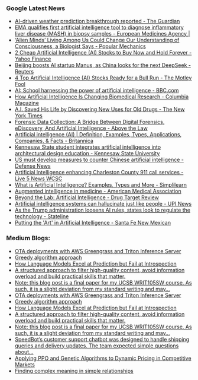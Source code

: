 ### Google Latest News
<!-- GOOGLE-NEWS-CONTENT:START -->

- [AI-driven weather prediction breakthrough reported - The Guardian](https://news.google.com/rss/articles/CBMiuAFBVV95cUxORjh1cUNFeHlMWUhpZ3BZTDV1VTlJMkV2aDZKRURoWGdKRzV0ekE5d0xIb1JXZGZBajktT25lS0xMQ0FwTHRVZTVySk5JbTQ0T3l3cDNoeDhEdm9FVDdOQjZKVUJfN3JSM2hjTmdCOW9RMlpsYVdyZXMxX3RURzJMNWd0U3ZCY24wZXRiNWRjYVNvUGhEcDRJcnRnazlFQzhMMGVtcVgtZGZuUUdhOG5oUEU2M3NJdl9x?oc=5)
- [EMA qualifies first artificial intelligence tool to diagnose inflammatory liver disease (MASH) in biopsy samples - European Medicines Agency |](https://news.google.com/rss/articles/CBMi1AFBVV95cUxPdFRzbTZwaXlnVnF1aXBpTURweWl5S2dqVDNSYmY2YnR0ODlfQjRHaTExZnl0cXZkNzBHbXBUZjROTVlHNnZ3alBUcWtmS3RCTjg1SnpNSEdHNFJtbmZ2em5ZUVhhUWk4WlNoSnFsemJnMGdzOWJsaFUzVTFOdmJiY0FtUDQ5WDdNb2kyTXRkbWk0OTl1eFJaTkVPUDVZMGNMeG9nTTdFcktta0NTS1A1Ymt3TldtLXRtaGFrbmF5LTNzUVNoWlJPcVY3d1lyU2NWT00tSQ?oc=5)
- [‘Alien Minds’ Living Among Us Could Change Our Understanding of Consciousness, a Biologist Says - Popular Mechanics](https://news.google.com/rss/articles/CBMihgFBVV95cUxQNEcwdFFSLWdNNGtONXhJV3RmM1ZfVVRKRUY4bHc3aGwyYmw3dHpJZlFfb1lhcUhOQnFDLVRNOEEyckhkQXMzZkJWRHRzOEwwR1dqckdRRVZVTXNXRkdTeFdqdkttMXZWRzVtS2ZNeVFuOGxyWEcxcEZjMjZxNDJkZzRjQWZqZw?oc=5)
- [2 Cheap Artificial Intelligence (AI) Stocks to Buy Now and Hold Forever - Yahoo Finance](https://news.google.com/rss/articles/CBMihwFBVV95cUxOZXNwakVJMXMzdmgzYVRoNVVFMUNNY3B5MU1PUUs5VjBDb2xNQ0VQai1qalhKNE00OTN5MjAtNExSenpzWlByRkJ3TWw3NmN5cm44cmlsSGFiaGN3bURQb1Mtbmp0UVdLaE1xWVdMUEFnRW9fUEt0bEhZdGI3bHQxdzIzUl85Z28?oc=5)
- [Beijing boosts AI startup Manus, as China looks for the next DeepSeek - Reuters](https://news.google.com/rss/articles/CBMixwFBVV95cUxPNGhYRWg3LUxVMWFjSmNMdU84WXAtNURHeGo2MDhXaEhSWVZlSzFUX2FIZGdQVmluWFBCRGZPRjJJbmpmNlNqT0hxX3hRNVJDem9WcDJMVnJEd0E3VFRrZGNiOXQwZHJpMVVVdnNSb29UQ3JsdXVFZU02TnBzZkxfODZEcVVNT2dxODlpMkdxSlBEWWdyNm5Td0dIVE8tOEtWbDF6clZWajRZUnkwcEo3WC0ydDNSejU0dENBRnp2TWhTT0VodGZB?oc=5)
- [4 Top Artificial Intelligence (AI) Stocks Ready for a Bull Run - The Motley Fool](https://news.google.com/rss/articles/CBMilwFBVV95cUxQQXdDenYzYzRHYTlqUnltd1pLSmlqMENqdTBINDhvSXJtTGxsMmp5R0hNbXJDNUNQVHhZU2IwQ2tTS0RSRXVvbmZkLXFBTGJVNmUwbmlrS01QNWtwdWE3S3Z3Z1g2NDdUSFpvSXlJRlZ1R19HVkwyaFZIV3h5RFJoQ1BhVjFGUjRQSlZOSFl0NTBnQWd2U0dv?oc=5)
- [AI: School harnessing the power of artificial intelligence - BBC.com](https://news.google.com/rss/articles/CBMiWkFVX3lxTE9zeUtCWWtQTVRoQTVXZE1nMWZJeHFoaTR4WVd6WFV1aURwdTFkRjV1cUNxdS1lSVVzMjNOdzVRUlVqNE5qdjNfTTRLaC16S3hwX0ZWcWZtRXozUdIBX0FVX3lxTE0ycWFLaTB4Y0sxY3VOcTh0cXFDU2lZazBIczhGSFk2Nk9lSDJVaFRtenBSMVZWaTJINElrNkJjTnNPTVZsQWJ0OXBMc1JoVlF6S1lzT19pTFVJbWhvLTFJ?oc=5)
- [How Artificial Intelligence Is Changing Biomedical Research - Columbia Magazine](https://news.google.com/rss/articles/CBMimgFBVV95cUxNMHREcWhIaVR0TGtST0hxQWlkQWxCUE0zdGFPOHFJdUlPd09kN3djR0d0d3A2N09fM2pGdG5zcl9jUFpPRVFNVDJoMnhLQUR1bmV5aGNUNFVQN09SemU4T1JMUlNodmJVZElBQ1hQWnl0UXk5Q29vbEtiM2RVWHZwVGhuWTNiN19QZGV2SXVjWUdoMGNRSk9Zbkl3?oc=5)
- [A.I. Saved His Life by Discovering New Uses for Old Drugs - The New York Times](https://news.google.com/rss/articles/CBMickFVX3lxTE9DNEh4RExfQ0RqSVRmSTRIX0hySXV3azRpZVBfc0Q1ZzdZSkpialBXM3Vfa29VRW9Ba3RCNUYxa3AyQUd5X251VTdHZldKQ2V3LTFvVGkyOWVOTW1Ub3d2aFNMTU00WmVidi13R1V3cm1mQQ?oc=5)
- [Forensic Data Collection: A Bridge Between Digital Forensics, eDiscovery, And Artificial Intelligence - Above the Law](https://news.google.com/rss/articles/CBMiywFBVV95cUxNd0NQWTJWMjljdEFIQWlPclVzbGJfVUE1N1BYUkVHMjRMX3BHYm0zdjBnekVvS3FsUmZ2dmdhMklJZk5WbGVmZ1d0aEo4Y0VnTDB5ZEc3VTNfcEllblVrc1JzYXliM0sySFdvYTFRRjJjc2F1dmFSaWh1ZU01UGUxcWEydXZoTmd5WVV5VmxLdHMwRlJDOWxYMFJQc1dOWlQxOGlzeDd6TVF6RE9kcHNHM1BpclBheGZUc1ZoTHUxM1VTVnl0Nm9TcXV2TQ?oc=5)
- [Artificial intelligence (AI) | Definition, Examples, Types, Applications, Companies, & Facts - Britannica](https://news.google.com/rss/articles/CBMibkFVX3lxTE91d3p4QUEyLUdkaGwtSVItNUZLNmlxQWRMeC11aXpDaFl4UEl3QmZockRzN2NidmlJN2RnZGhHSzBNbU1zcDRCMEtIbVEtYWk4QXh3UkRabmVOMjJ1UmJxM2N6U3d6cUJ5c1dydmZR?oc=5)
- [Kennesaw State student integrates artificial intelligence into architectural design education - Kennesaw State University](https://news.google.com/rss/articles/CBMiswFBVV95cUxNRDB4TllnTVFJVFZ1UWttZnlrYklvSlljOGRMUHFkREE1bnFaM1N6WHdSNzktWjNUcnRab3FoXzIzMVYydm1qVW9lT0hEcTQ4d2luUmJzUnlhMlFzaHFEbnR0NndBY21xX0h4S0Z0aFlaT0JVQjRPR25OZl84UTA2eTdXeVFaamNQX0loZUtHaEdsT3FpMy03d19fZFZvRER4VlNVaTJrMFdvc1Nscm5aN2FzRQ?oc=5)
- [US must develop measures to counter Chinese artificial intelligence - Defense News](https://news.google.com/rss/articles/CBMitgFBVV95cUxQb0FZZmNSOEphVHhJRXlKNzhFQ1hVd2pfTmp1R3NOZjc4QnpFR1liMFZEYmZ0aU1FMXhaZlptNk5tcWlwVnZ4VDZNa1FEQ29XNTdKbDU5VG1uN25FN1ZvRDFvMGVOMjBuM3RONDh1cVItQ2FhYXpvVFhWY3BfUVh4TzAtOUQ2Nm5FSnA1YXlUcEtrVjgwWERUN3BHcWNOMHBIajg5M2YtakIzS2xSOG5fUG05QjlSUQ?oc=5)
- [Artificial Intelligence enhancing Charleston County 911 call services - Live 5 News WCSC](https://news.google.com/rss/articles/CBMiqwFBVV95cUxNZ1otSjZQOG1aZk94VnpVVnpmTndSMUN4MW5PcDJlYWo1ZGd4aFhVS2F1S1JkTmNpSnBjLWJjUnlhN2N1bHBkdnBxVFFfY21UZEUtLUowTHA3alVtamtpSU51YjJMbWJQZHBvaVNXVVg5SzF4cFA2Q0dYWUpnemk4RVB6QkdJOXg3VmVJSGJ3dW9sbC1rUGlLYmJXcU52cVpkNnlCeHJzWUVYMTg?oc=5)
- [What is Artificial Intelligence? Examples, Types and More - Simplilearn](https://news.google.com/rss/articles/CBMipAFBVV95cUxPVVFqUGlIQ0dCX0hxVDg0V3cxbjZKQ0dpZFZoNF9GV3dFb1I1V3hZZDBzTE4tZk92bzdBNmlTbS1NVTF4ZDVrdDNTQjctN292UjJnTloySjUtbnRjdXF5QTBhc1V3RzdYMTR0Q0ctRTNORTI2WllGQnhwMWpFVHBXRmhJRnVtd2JaSXctcHVETElfWkpsMlRuY3RkMVZfdXVKNnVMSg?oc=5)
- [Augmented intelligence in medicine - American Medical Association](https://news.google.com/rss/articles/CBMijAFBVV95cUxPeUZ0UTJTcnpROXdXYWxHdDJMejBwVm9xZ1FtTFVnOHBHTTV5NDY1NFBRd0JzM2h6Qk1BZXVLeEhYWThQMVFoa3J3bGFFYVN6VjVnS3JvWDdRUjVxbHo4bEtaOWwxd1FXd01pYWxmYzRJWE9LMWtaM2FqS1BPdkJKYXNPSlRhcFpDUTVQSQ?oc=5)
- [Beyond the Lab: Artificial Intelligence - Drug Target Review](https://news.google.com/rss/articles/CBMilwFBVV95cUxQWW1fTlZRLWwzZ3pHb3hjZHlHcmVZQVBOaHM1N3ctUTlwTWhkOHEwMHZGbFBjZGJpVkRncGNrWGM1S0hacEpHSFh4U21aUVk4UmdjenFfUTNxd29adlJsZ0J1MHUyT0JPS1pud0FNNG1nYUYtbjdZUnNxOGk4M3lWYXZ4UzQwZmE3UkFOSWhiSXRDdFpQTUtJ?oc=5)
- [Artificial intelligence systems can hallucinate just like people - UPI News](https://news.google.com/rss/articles/CBMilgFBVV95cUxQamZyeV95TG9KT2ZNU0hyTVZ1cDNicVhkb21EanR4N2dUV19YdkZMYzY1VTkxNFpSM0s0cmRpT1Q4a3dJdGctNTJKemNFanppYmtNZ3NKS09hZ2N3UklYX2pxNjF6X1BvbEJHZ04tNzE3Z3JJZGNNV1FWQ2QxNUNTZmRncDBtYk0yMHlSdHExaDRSUWRhUkHSAZsBQVVfeXFMTUp2cjAycmNETzZhWTJvZHQwX1lKVFdJaGlMaXdUQW5iR09KVTVvenh0UC1yU2RpUGZBNzF0cDZKYUdIOGdvOVd2ZzBJM1QzWDZxeGJzeFBfNS1pczBJZ19IOG1LdkU5N2RvUnZidUZOU1RERlRKWEJLSVl1MHZNenNCNUFZNW4tZkl2X2FyenNleEhzVW01STZyVzg?oc=5)
- [As the Trump administration loosens AI rules, states look to regulate the technology - Stateline](https://news.google.com/rss/articles/CBMiuAFBVV95cUxPQk9paGtscV9sLUVxTzRzMElNRV8xVFlENG9LaFFwbmhDTno4YlhDM1NhWl9MNmFQVjNaVEk0aThKMnozc21KRXhvMzRYNHhtUVZEWjVGWkd2RHo2Z3M2enE0ZnZycVJrbnFZc3RFT0NOaUQ0TUtZMlZNOFdsMzdhdDdEVUx3ODEyZTNGM216cGFqRjctbEduMy1RZkQwSjh5U1Rzc1RqSy1mbmNELVNsWnhRbktXamI2?oc=5)
- [Putting the 'Art' in Artificial Intelligence - Santa Fe New Mexican](https://news.google.com/rss/articles/CBMi0wFBVV95cUxNOFp6Rm5SbDdLYk55d2dIUXdTSXdkalhobjlFdlpSWkZpUVdUamFDTzB1c0RRQ3JYaUhIamtkb0VjdHhXaFJBMXRJRUdER3FnYTl4YUNjMno5R3ljQ2ZHMDBybmIxb19VWXRxZi1xRDQ3QzVrekxhcmFQODVoc2UxTy1pWE9CTkNXWm1IanJZanFIQjJUbHNIZzFSRnFxSXlrVGRvRnB5ODNMYlhLTEsyemhsRHpkZElySXJqajBTZlE5RnhMaTF6cnA1QXpDTnRYZy1n?oc=5)<!-- GOOGLE-NEWS-CONTENT:END -->

### Medium Blogs:
<!-- MEDIUM-CONTENT:START -->

- [OTA deployments with AWS Greengrass and Triton Inference Server](https://medium.com/@jjn62/deploying-real-time-vision-applications-on-edge-c5c940042b89?source=topic_portal---recommended_stories---machine_learning---0-107--------------------b0077179_4803_422c_a6b4_7819924753c8--------------)
- [Greedy algorithm approach](https://medium.com/gitconnected/maximizing-simple-rag-performance-using-rl-in-python-d4c14cbadf59?source=topic_portal---recommended_stories---machine_learning---1-107--------------------b0077179_4803_422c_a6b4_7819924753c8--------------)
- [How Language Models Excel at Prediction but Fail at Introspection](https://medium.com/gitconnected/the-socratic-ai-knows-others-but-not-itself-7c2efadbe92c?source=topic_portal---recommended_stories---machine_learning---2-107--------------------b0077179_4803_422c_a6b4_7819924753c8--------------)
- [A structured approach to filter high-quality content, avoid information overload and build practical skills that matter.](https://medium.com/data-science-collective/how-to-skip-the-ai-buzzwords-and-find-reliable-expert-information-f32abe1061a1?source=topic_portal---recommended_stories---machine_learning---3-107--------------------b0077179_4803_422c_a6b4_7819924753c8--------------)
- [Note: this blog post is a final paper for my UCSB WRIT105SW course. As such, it is a slight deviation from my standard writing and may…](https://medium.com/@smmzhu/demystifying-the-transformer-model-cd73e1b7ac87?source=topic_portal---recommended_stories---machine_learning---4-107--------------------b0077179_4803_422c_a6b4_7819924753c8--------------)
- [OTA deployments with AWS Greengrass and Triton Inference Server](https://medium.com/@jjn62/deploying-real-time-vision-applications-on-edge-c5c940042b89?source=topic_portal---recommended_stories---machine_learning---0-107--------------------b0077179_4803_422c_a6b4_7819924753c8--------------)
- [Greedy algorithm approach](https://medium.com/gitconnected/maximizing-simple-rag-performance-using-rl-in-python-d4c14cbadf59?source=topic_portal---recommended_stories---machine_learning---1-107--------------------b0077179_4803_422c_a6b4_7819924753c8--------------)
- [How Language Models Excel at Prediction but Fail at Introspection](https://medium.com/gitconnected/the-socratic-ai-knows-others-but-not-itself-7c2efadbe92c?source=topic_portal---recommended_stories---machine_learning---2-107--------------------b0077179_4803_422c_a6b4_7819924753c8--------------)
- [A structured approach to filter high-quality content, avoid information overload and build practical skills that matter.](https://medium.com/data-science-collective/how-to-skip-the-ai-buzzwords-and-find-reliable-expert-information-f32abe1061a1?source=topic_portal---recommended_stories---machine_learning---3-107--------------------b0077179_4803_422c_a6b4_7819924753c8--------------)
- [Note: this blog post is a final paper for my UCSB WRIT105SW course. As such, it is a slight deviation from my standard writing and may…](https://medium.com/@smmzhu/demystifying-the-transformer-model-cd73e1b7ac87?source=topic_portal---recommended_stories---machine_learning---4-107--------------------b0077179_4803_422c_a6b4_7819924753c8--------------)
- [SpeedBot’s customer support chatbot was designed to handle shipping queries and delivery updates. The team expected simple questions about…](https://medium.com/pythoneers/fine-tuning-modernbert-as-an-efficient-guardrail-for-llms-c0016cc83350?source=topic_portal---recommended_stories---machine_learning---5-107--------------------b0077179_4803_422c_a6b4_7819924753c8--------------)
- [Applying PPO and Genetic Algorithms to Dynamic Pricing in Competitive Markets](https://medium.com/towards-artificial-intelligence/reinforcement-learning-for-business-optimization-a-genetic-algorithm-powered-pricing-strategy-eb9fca79fb0d?source=topic_portal---recommended_stories---machine_learning---6-107--------------------b0077179_4803_422c_a6b4_7819924753c8--------------)
- [Finding complex meaning in simple relationships](https://medium.com/intuitively-and-exhaustively-explained/graphs-intuitively-and-exhaustively-explained-0ed918f9c4f9?source=topic_portal---recommended_stories---machine_learning---7-107--------------------b0077179_4803_422c_a6b4_7819924753c8--------------)<!-- MEDIUM-CONTENT:END -->
